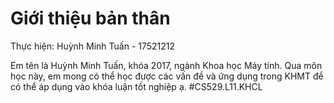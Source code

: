 # Giới thiệu bản thân
Thực hiện: Huỳnh Minh Tuấn - 17521212

Em tên là Huỳnh Minh Tuấn, khóa 2017, ngành Khoa học Máy tính.
Qua môn học này, em mong có thể học được các vấn đề và ứng dụng trong KHMT để có thể áp dụng vào khóa luận tốt nghiệp ạ.
#CS529.L11.KHCL